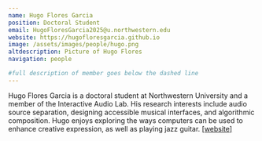 ```yaml
---
name: Hugo Flores Garcia
position: Doctoral Student
email: HugoFloresGarcia2025@u.northwestern.edu
website: https://hugofloresgarcia.github.io
image: /assets/images/people/hugo.png
altdescription: Picture of Hugo Flores
navigation: people

#full description of member goes below the dashed line
---
```

Hugo Flores Garcia is a doctoral student at Northwestern University and a member of the Interactive Audio Lab. His research interests include audio source separation, designing accessible musical interfaces, and algorithmic composition. Hugo enjoys exploring the ways computers can be used to enhance creative expression, as well as playing jazz guitar. [[website]](https://hugofloresgarcia.github.io) 


